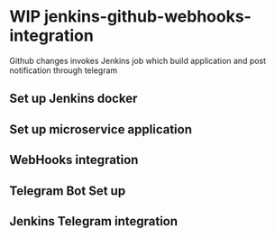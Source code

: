 # WIP jenkins-github-webhooks-integration
Github changes invokes Jenkins job which build application and post notification through telegram

## Set up Jenkins docker


## Set up microservice application

## WebHooks integration

## Telegram Bot Set up

## Jenkins Telegram integration
